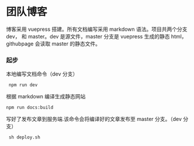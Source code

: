 # 团队博客

博客采用 vuepress 搭建。所有文档编写采用 markdown 语法。项目共两个分支 dev， 和 master。dev 是源文件，master 分支是 vuepress 生成的静态 html，githubpage 会读取 master 的静态文件。

### 起步

本地编写文档命令（dev 分支）

```
 npm run dev
```

根据 markdown 编译生成静态网站

```
npm run docs:build
```

写好了发布文章到服务端.该命令会将编译好的文章发布至 master 分支。（dev 分支）

```
 sh deploy.sh
```
